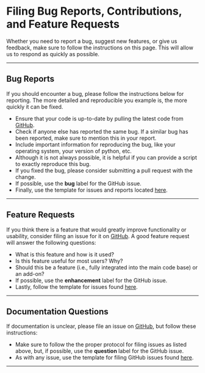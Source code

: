 # Filing Bug Reports, Contributions, and Feature Requests
Whether you need to report a bug, suggest new features, or give us feedback, make sure to follow the instructions on this page.
This will allow us to respond as quickly as possible.

---

## Bug Reports
If you should encounter a bug, please follow the instructions below for reporting.
The more detailed and reproducible you example is, the more quickly it can be fixed.

* Ensure that your code is up-to-date by pulling the latest code from [GitHub](https://github.com/kosticlab/cumulonimble).
* Check if anyone else has reported the same bug. If a similar bug has been reported, make sure to mention this in your report.
* Include important information for reproducing the bug, like your operating system, your version of python, etc.
* Although it is not always possible, it is helpful if you can provide a script to exactly reproduce this bug.
* If you fixed the bug, please consider submitting a pull request with the change.
* If possible, use the **bug** label for the GitHub issue.
* Finally, use the template for issues and reports located [here](https://github.com/kosticlab/cumulonimble/blob/master/ISSUE_TEMPLATE.md).

---

## Feature Requests
If you think there is a feature that would greatly improve functionality or usability, consider filing an issue for it on [GitHub](https://github.com/kosticlab/cumulonimble/issues).
A good feature request will answer the following questions:

* What is this feature and how is it used?
* Is this feature useful for most users? Why?
* Should this be a feature (i.e., fully integrated into the main code base) or an add-on?
* If possible, use the **enhancement** label for the GitHub issue.
* Lastly, follow the template for issues found [here](https://github.com/kosticlab/cumulonimble/blob/master/ISSUE_TEMPLATE.md).

---

## Documentation Questions
If documentation is unclear, please file an issue on [GitHub](https://github.com/kosticlab/cumulonimble/issues), but follow these instructions:

* Make sure to follow the the proper protocol for filing issues as listed above, but, if possible, use the **question** label for the GitHub issue.
* As with any issue, use the template for filing GitHub issues found [here](https://github.com/kosticlab/cumulonimble/blob/master/ISSUE_TEMPLATE.md).

---
